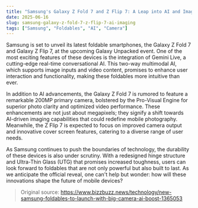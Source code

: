 ```yaml
---
title: "Samsung's Galaxy Z Fold 7 and Z Flip 7: A Leap into AI and Imaging Innovation"
date: 2025-06-16
slug: samsung-galaxy-z-fold-7-z-flip-7-ai-imaging
tags: ["Samsung", "Foldables", "AI", "Camera"]
---
```


Samsung is set to unveil its latest foldable smartphones, the Galaxy Z Fold 7 and Galaxy Z Flip 7, at the upcoming Galaxy Unpacked event. One of the most exciting features of these devices is the integration of Gemini Live, a cutting-edge real-time conversational AI. This two-way multimodal AI, which supports image inputs and video content, promises to enhance user interaction and functionality, making these foldables more intuitive than ever.

In addition to AI advancements, the Galaxy Z Fold 7 is rumored to feature a remarkable 200MP primary camera, bolstered by the Pro-Visual Engine for superior photo clarity and optimized video performance. These enhancements are not just about megapixels; they signify a shift towards AI-driven imaging capabilities that could redefine mobile photography. Meanwhile, the Z Flip 7 is expected to focus on improved camera output and innovative cover screen features, catering to a diverse range of user needs.

As Samsung continues to push the boundaries of technology, the durability of these devices is also under scrutiny. With a redesigned hinge structure and Ultra-Thin Glass (UTG) that promises increased toughness, users can look forward to foldables that are not only powerful but also built to last. As we anticipate the official reveal, one can't help but wonder: how will these innovations shape the future of mobile devices? 

> Original source: https://www.bizzbuzz.news/technology/new-samsung-foldables-to-launch-with-big-camera-ai-boost-1365053